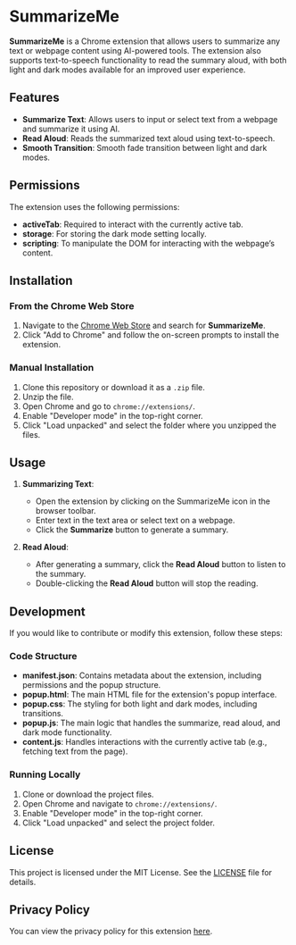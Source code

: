 # SummarizeMe

**SummarizeMe** is a Chrome extension that allows users to summarize any text or webpage content using AI-powered tools. The extension also supports text-to-speech functionality to read the summary aloud, with both light and dark modes available for an improved user experience.

## Features

- **Summarize Text**: Allows users to input or select text from a webpage and summarize it using AI.
- **Read Aloud**: Reads the summarized text aloud using text-to-speech.
- **Smooth Transition**: Smooth fade transition between light and dark modes.

## Permissions

The extension uses the following permissions:
- **activeTab**: Required to interact with the currently active tab.
- **storage**: For storing the dark mode setting locally.
- **scripting**: To manipulate the DOM for interacting with the webpage’s content.

## Installation

### From the Chrome Web Store
1. Navigate to the [Chrome Web Store](https://chrome.google.com/webstore) and search for **SummarizeMe**.
2. Click "Add to Chrome" and follow the on-screen prompts to install the extension.

### Manual Installation
1. Clone this repository or download it as a `.zip` file.
2. Unzip the file.
3. Open Chrome and go to `chrome://extensions/`.
4. Enable "Developer mode" in the top-right corner.
5. Click "Load unpacked" and select the folder where you unzipped the files.

## Usage

1. **Summarizing Text**:
   - Open the extension by clicking on the SummarizeMe icon in the browser toolbar.
   - Enter text in the text area or select text on a webpage.
   - Click the **Summarize** button to generate a summary.
   
2. **Read Aloud**:
   - After generating a summary, click the **Read Aloud** button to listen to the summary.
   - Double-clicking the **Read Aloud** button will stop the reading.

## Development

If you would like to contribute or modify this extension, follow these steps:

### Code Structure

- **manifest.json**: Contains metadata about the extension, including permissions and the popup structure.
- **popup.html**: The main HTML file for the extension's popup interface.
- **popup.css**: The styling for both light and dark modes, including transitions.
- **popup.js**: The main logic that handles the summarize, read aloud, and dark mode functionality.
- **content.js**: Handles interactions with the currently active tab (e.g., fetching text from the page).

### Running Locally

1. Clone or download the project files.
2. Open Chrome and navigate to `chrome://extensions/`.
3. Enable "Developer mode" in the top-right corner.
4. Click "Load unpacked" and select the project folder.

## License

This project is licensed under the MIT License. See the [LICENSE](LICENSE) file for details.

## Privacy Policy

You can view the privacy policy for this extension [here](https://www.freeprivacypolicy.com/live/5633e524-8d47-4586-a3af-8d740e1c1d33).
